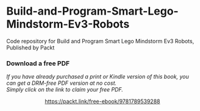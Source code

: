 # Build-and-Program-Smart-Lego-Mindstorm-Ev3-Robots
Code repository for Build and Program Smart Lego Mindstorm Ev3 Robots, Published by Packt
### Download a free PDF

 <i>If you have already purchased a print or Kindle version of this book, you can get a DRM-free PDF version at no cost.<br>Simply click on the link to claim your free PDF.</i>
<p align="center"> <a href="https://packt.link/free-ebook/9781789539288">https://packt.link/free-ebook/9781789539288 </a> </p>